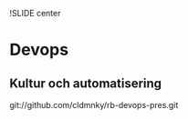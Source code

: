 !SLIDE center
# Devops #

## Kultur och automatisering ##

git://github.com/cldmnky/rb-devops-pres.git
